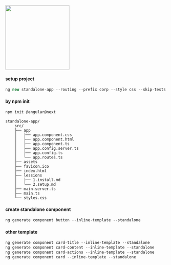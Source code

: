 <img src="https://blog.ninja-squad.com/assets/images/angular_gradient.png" width="200" align="center"/>

#### setup project
```ts
ng new standalone-app --routing --prefix corp --style css --skip-tests
```

#### by npm init
```ts
npm init @angular@next
```

```
standalone-app/
    src/
    ├── app
    │   ├── app.component.css
    │   ├── app.component.html
    │   ├── app.component.ts
    │   ├── app.config.server.ts
    │   ├── app.config.ts
    │   └── app.routes.ts
    ├── assets
    ├── favicon.ico
    ├── index.html
    ├── lessions
    │   ├── 1.install.md
    │   └── 2.setup.md
    ├── main.server.ts
    ├── main.ts
    └── styles.css
```

#### create standalone component
```ts
ng generate component button --inline-template --standalone
```

#### other template
```ts
ng generate component card-title --inline-template --standalone
ng generate component card-content --inline-template --standalone
ng generate component card-actions --inline-template --standalone
ng generate component card --inline-template --standalone
```